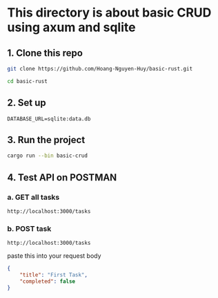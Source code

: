 # This directory is about basic CRUD using axum and sqlite 

## 1. Clone this repo

```bash
git clone https://github.com/Hoang-Nguyen-Huy/basic-rust.git
```

```bash
cd basic-rust
```

## 2. Set up

```
DATABASE_URL=sqlite:data.db
```

## 3. Run the project

```bash
cargo run --bin basic-crud
```

## 4. Test API on POSTMAN

### a. GET all tasks

```
http://localhost:3000/tasks
```

### b. POST task

```
http://localhost:3000/tasks
```

paste this into your request body

```JSON
{
    "title": "First Task",
    "completed": false
}
```




